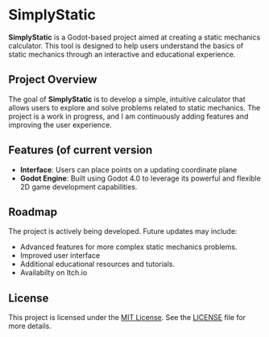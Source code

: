 # SimplyStatic

**SimplyStatic** is a Godot-based project aimed at creating a static mechanics calculator. This tool is designed to help users understand the basics of static mechanics through an interactive and educational experience.

## Project Overview

The goal of **SimplyStatic** is to develop a simple, intuitive calculator that allows users to explore and solve problems related to static mechanics. The project is a work in progress, and I am continuously adding features and improving the user experience.

## Features (of current version

- **Interface**: Users can place points on a updating coordinate plane
- **Godot Engine**: Built using Godot 4.0 to leverage its powerful and flexible 2D game development capabilities.

## Roadmap

The project is actively being developed. Future updates may include:

- Advanced features for more complex static mechanics problems.
- Improved user interface
- Additional educational resources and tutorials.
- Availabilty on Itch.io

## License

This project is licensed under the [MIT License](LICENSE). See the [LICENSE](LICENSE) file for more details.
